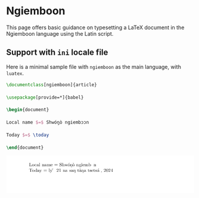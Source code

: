 # Ngiemboon

This page offers basic guidance on typesetting a LaTeX document in the
Ngiemboon language using the Latin script.

## Support with `ini` locale file

Here is a minimal sample file with `ngiemboon` as the main language, with `luatex`.

```tex
\documentclass[ngiemboon]{article}

\usepackage[provide=*]{babel}

\begin{document}

Local name $=$ Shwóŋò ngiembɔɔn

Today $=$ \today

\end{document}
```

![](../media/locale-ngiemboon.png)